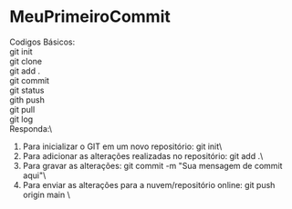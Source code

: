 # MeuPrimeiroCommit
Codigos Básicos:\
git init\
git clone\
git add .\
git commit\
git status\
gith push\
git pull\
git log\
Responda:\
1. Para inicializar o GIT em um novo repositório: git init\
2. Para adicionar as alterações realizadas no repositório: git add .\
3. Para gravar as alterações: git commit -m "Sua mensagem de commit aqui"\
4. Para enviar as alterações para a nuvem/repositório online: git push origin main \
